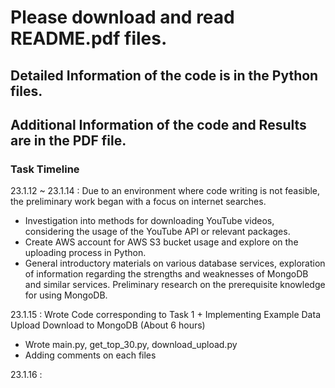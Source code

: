 # Please download and read README.pdf files.

## Detailed Information of the code is in the Python files.
## Additional Information of the code and Results are in the PDF file.


### Task Timeline
23.1.12 ~ 23.1.14 : Due to an environment where code writing is not feasible, the preliminary work began with a focus on internet searches.
  - Investigation into methods for downloading YouTube videos, considering the usage of the YouTube API or relevant packages.
  - Create AWS account for AWS S3 bucket usage and explore on the uploading process in Python.
  - General introductory materials on various database services, exploration of information regarding the strengths and weaknesses of MongoDB and similar services. Preliminary research on the prerequisite knowledge for using MongoDB.

23.1.15 : Wrote Code corresponding to Task 1 + Implementing Example Data Upload Download to MongoDB (About 6 hours)
  - Wrote main.py, get_top_30.py, download_upload.py
  - Adding comments on each files

23.1.16 : 
